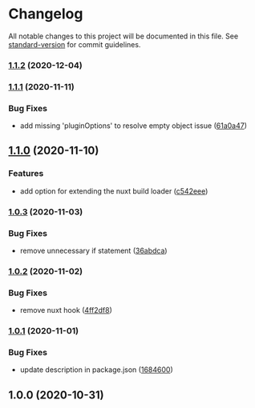 # Changelog

All notable changes to this project will be documented in this file. See [standard-version](https://github.com/conventional-changelog/standard-version) for commit guidelines.

### [1.1.2](https://github.com/ivodolenc/nuxt-lazysizes/compare/v1.1.1...v1.1.2) (2020-12-04)

### [1.1.1](https://github.com/ivodolenc/nuxt-lazysizes/compare/v1.1.0...v1.1.1) (2020-11-11)


### Bug Fixes

* add missing 'pluginOptions' to resolve empty object issue ([61a0a47](https://github.com/ivodolenc/nuxt-lazysizes/commit/61a0a47555f348daa871c6365a2f55e1005b598b))

## [1.1.0](https://github.com/ivodolenc/nuxt-lazysizes/compare/v1.0.3...v1.1.0) (2020-11-10)


### Features

* add option for extending the nuxt build loader ([c542eee](https://github.com/ivodolenc/nuxt-lazysizes/commit/c542eee3a584e5234c7fe6d912c03c14e1ab2d48))

### [1.0.3](https://github.com/ivodolenc/nuxt-lazysizes/compare/v1.0.2...v1.0.3) (2020-11-03)


### Bug Fixes

* remove unnecessary if statement ([36abdca](https://github.com/ivodolenc/nuxt-lazysizes/commit/36abdcaee267ee22ee84a53d3fafee17272785ab))

### [1.0.2](https://github.com/ivodolenc/nuxt-lazysizes/compare/v1.0.1...v1.0.2) (2020-11-02)


### Bug Fixes

* remove nuxt hook ([4ff2df8](https://github.com/ivodolenc/nuxt-lazysizes/commit/4ff2df81f8c02185f1e852465b9b29c0f68bbecc))

### [1.0.1](https://github.com/ivodolenc/nuxt-lazysizes/compare/v1.0.0...v1.0.1) (2020-11-01)


### Bug Fixes

* update description in package.json ([1684600](https://github.com/ivodolenc/nuxt-lazysizes/commit/16846006392b4d9cee75365b28079f943573830d))

## 1.0.0 (2020-10-31)

